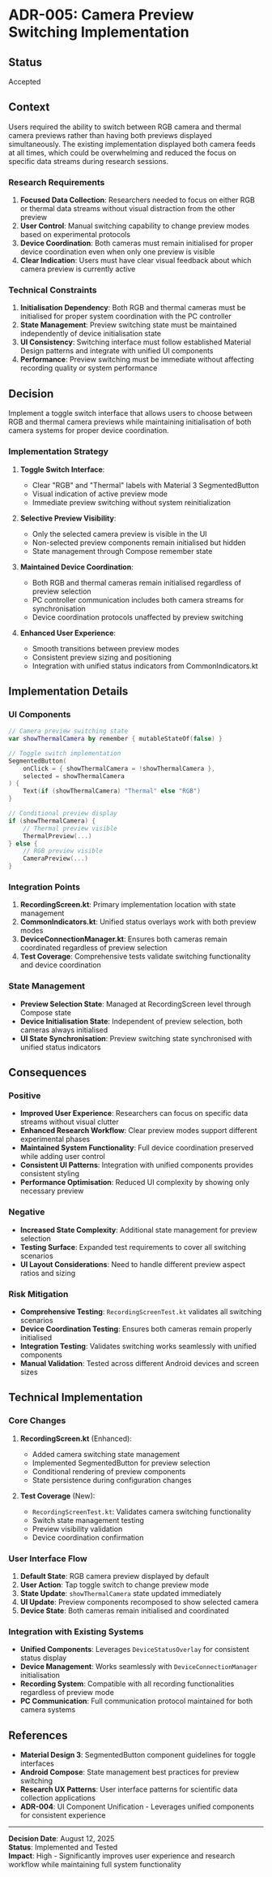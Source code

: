 # ADR-005: Camera Preview Switching Implementation

## Status

Accepted

## Context

Users required the ability to switch between RGB camera and thermal camera previews rather than having both previews displayed simultaneously. The existing implementation displayed both camera feeds at all times, which could be overwhelming and reduced the focus on specific data streams during research sessions.

### Research Requirements

1. **Focused Data Collection**: Researchers needed to focus on either RGB or thermal data streams without visual distraction from the other preview
2. **User Control**: Manual switching capability to change preview modes based on experimental protocols
3. **Device Coordination**: Both cameras must remain initialised for proper device coordination even when only one preview is visible
4. **Clear Indication**: Users must have clear visual feedback about which camera preview is currently active

### Technical Constraints

1. **Initialisation Dependency**: Both RGB and thermal cameras must be initialised for proper system coordination with the PC controller
2. **State Management**: Preview switching state must be maintained independently of device initialisation state
3. **UI Consistency**: Switching interface must follow established Material Design patterns and integrate with unified UI components
4. **Performance**: Preview switching must be immediate without affecting recording quality or system performance

## Decision

Implement a toggle switch interface that allows users to choose between RGB and thermal camera previews while maintaining initialisation of both camera systems for proper device coordination.

### Implementation Strategy

1. **Toggle Switch Interface**:
   - Clear "RGB" and "Thermal" labels with Material 3 SegmentedButton
   - Visual indication of active preview mode
   - Immediate preview switching without system reinitialization

2. **Selective Preview Visibility**:
   - Only the selected camera preview is visible in the UI
   - Non-selected preview components remain initialised but hidden
   - State management through Compose remember state

3. **Maintained Device Coordination**:
   - Both RGB and thermal cameras remain initialised regardless of preview selection
   - PC controller communication includes both camera streams for synchronisation
   - Device coordination protocols unaffected by preview switching

4. **Enhanced User Experience**:
   - Smooth transitions between preview modes
   - Consistent preview sizing and positioning
   - Integration with unified status indicators from CommonIndicators.kt

## Implementation Details

### UI Components

```kotlin
// Camera preview switching state
var showThermalCamera by remember { mutableStateOf(false) }

// Toggle switch implementation
SegmentedButton(
    onClick = { showThermalCamera = !showThermalCamera },
    selected = showThermalCamera
) {
    Text(if (showThermalCamera) "Thermal" else "RGB")
}

// Conditional preview display
if (showThermalCamera) {
    // Thermal preview visible
    ThermalPreview(...)
} else {
    // RGB preview visible  
    CameraPreview(...)
}
```

### Integration Points

1. **RecordingScreen.kt**: Primary implementation location with state management
2. **CommonIndicators.kt**: Unified status overlays work with both preview modes
3. **DeviceConnectionManager.kt**: Ensures both cameras remain coordinated regardless of preview selection
4. **Test Coverage**: Comprehensive tests validate switching functionality and device coordination

### State Management

- **Preview Selection State**: Managed at RecordingScreen level through Compose state
- **Device Initialisation State**: Independent of preview selection, both cameras always initialised
- **UI State Synchronisation**: Preview switching state synchronised with unified status indicators

## Consequences

### Positive

- **Improved User Experience**: Researchers can focus on specific data streams without visual clutter
- **Enhanced Research Workflow**: Clear preview modes support different experimental phases
- **Maintained System Functionality**: Full device coordination preserved while adding user control
- **Consistent UI Patterns**: Integration with unified components provides consistent styling
- **Performance Optimisation**: Reduced UI complexity by showing only necessary preview

### Negative

- **Increased State Complexity**: Additional state management for preview selection
- **Testing Surface**: Expanded test requirements to cover all switching scenarios
- **UI Layout Considerations**: Need to handle different preview aspect ratios and sizing

### Risk Mitigation

- **Comprehensive Testing**: `RecordingScreenTest.kt` validates all switching scenarios
- **Device Coordination Testing**: Ensures both cameras remain properly initialised
- **Integration Testing**: Validates switching works seamlessly with unified components
- **Manual Validation**: Tested across different Android devices and screen sizes

## Technical Implementation

### Core Changes

1. **RecordingScreen.kt** (Enhanced):
   - Added camera switching state management
   - Implemented SegmentedButton for preview selection
   - Conditional rendering of preview components
   - State persistence during configuration changes

2. **Test Coverage** (New):
   - `RecordingScreenTest.kt`: Validates camera switching functionality
   - Switch state management testing
   - Preview visibility validation
   - Device coordination confirmation

### User Interface Flow

1. **Default State**: RGB camera preview displayed by default
2. **User Action**: Tap toggle switch to change preview mode
3. **State Update**: `showThermalCamera` state updated immediately  
4. **UI Update**: Preview components recomposed to show selected camera
5. **Device State**: Both cameras remain initialised and coordinated

### Integration with Existing Systems

- **Unified Components**: Leverages `DeviceStatusOverlay` for consistent status display
- **Device Management**: Works seamlessly with `DeviceConnectionManager` initialisation
- **Recording System**: Compatible with all recording functionalities regardless of preview mode
- **PC Communication**: Full communication protocol maintained for both camera systems

## References

- **Material Design 3**: SegmentedButton component guidelines for toggle interfaces
- **Android Compose**: State management best practices for preview switching
- **Research UX Patterns**: User interface patterns for scientific data collection applications
- **ADR-004**: UI Component Unification - Leverages unified components for consistent experience

---

**Decision Date**: August 12, 2025  
**Status**: Implemented and Tested  
**Impact**: High - Significantly improves user experience and research workflow while maintaining full system functionality